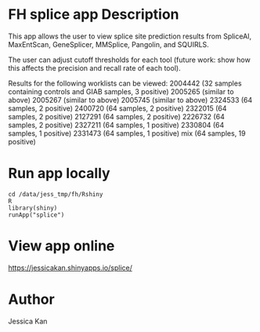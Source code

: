 # FH splice app Description
This app allows the user to view splice site prediction results from SpliceAI, MaxEntScan, GeneSplicer, MMSplice, Pangolin, and SQUIRLS.

The user can adjust cutoff thresholds for each tool (future work: show how this affects the precision and recall rate of each tool).

Results for the following worklists can be viewed:
2004442 (32 samples containing controls and GIAB samples, 3 positive)
2005265 (similar to above)
2005267 (similar to above)
2005745 (similar to above)
2324533 (64 samples, 2 positive)
2400720 (64 samples, 2 positive)
2322015 (64 samples, 2 positive)
2127291 (64 samples, 2 positive)
2226732 (64 samples, 2 positive)
2327211 (64 samples, 1 positive)
2330804 (64 samples, 1 positive)
2331473 (64 samples, 1 positive)
mix (64 samples, 19 positive)

# Run app locally
```
cd /data/jess_tmp/fh/Rshiny
R
library(shiny)
runApp("splice")
```

# View app online
https://jessicakan.shinyapps.io/splice/ 

# Author
Jessica Kan
